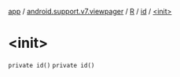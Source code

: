 [app](../../../index.md) / [android.support.v7.viewpager](../../index.md) / [R](../index.md) / [id](index.md) / [&lt;init&gt;](./-init-.md)

# &lt;init&gt;

`private id()`
`private id()`